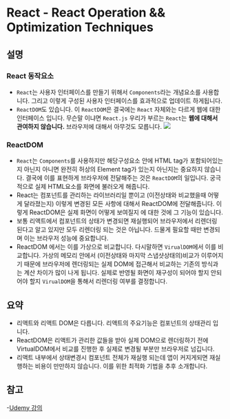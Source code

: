 # React - React Operation && Optimization Techniques

## 설명

### React 동작요소

- `React`는 사용자 인터페이스를 만들기 위해서 `Components`라는 개념요소를 사용합니다. 그리고 이렇게 구성된 사용자 인터페이스를 효과적으로 업데이트 하게됩니다.
- `ReactDOM`도 있습니다. 이 `ReactDOM`은 결국에는 `React` 자체와는 다르게 웹에 대한 인터페이스 입니다. 무슨말 이냐면 `React.js` 우리가 부르는 `React`는 **웹에 대해서 관여하지 않습니다.** 브라우저에 대해서 아무것도 모릅니다.
  ![](https://images.velog.io/images/doodream/post/c01b5661-0d42-4be7-aed2-107b05626eab/image.png)

### ReactDOM

- `React`는 `Components`를 사용하지만 해당구성요소 안에 HTML tag가 포함되어있는지 아닌지 아니면 완전히 허상의 Element tag가 있는지 아닌지는 중요하지 않습니다. 결국에 이를 표현하게 브라우저에 전달해주는 것은 `ReactDOM`의 일입니다. 궁극적으로 실제 HTML요소를 화면에 불러오게 해줍니다.
- React는 컴포넌트를 관리하는 라이브러리일 뿐이고 (이전상태와 비교했을때 어떻게 달라졌는지) 이렇게 변경된 모든 사항에 대해서 ReactDOM에 전달해줍니다. 이렇게 ReactDOM은 실제 화면이 어떻게 보여질지 에 대한 것에 그 기능이 있습니다.
- 보통 리액트에서 컴포넌트의 상태가 변경되면 재실행되어 브라우저에서 리렌더링 된다고 알고 있지만 모두 리렌더링 되는 것은 아닙니다. 드물게 필요할 때만 변경되며 이는 브라우저 성능에 중요합니다.
- ReactDOM 에서는 이를 가상으로 비교합니다. 다시말하면 `VirualDOM`에서 이를 비교합니다. 가상의 메모리 안에서 (이전상태와 마지막 스냅샷상태의)비교가 이루어지기 때문에 브라우저에 렌더링되는 실제 DOM에 접근해서 비교하는 기존의 방식과는 계산 차이가 많이 나게 됩니다. 실제로 반영될 화면이 재구성이 되어야 할지 안되어야 할지 `VirualDOM`을 통해서 리렌더링 여부를 결정합니다.

## 요약

- 리액트와 리액트 DOM은 다릅니다. 리액트의 주요기능은 컴포넌트의 상태관리 입니다.
- ReactDOM은 리액트가 관리한 값들을 받아 실제 DOM으로 렌더링하기 전에 VirtualDOM에서 비교를 진행한 후 실제로 변경될 부분만 브라우저로 넘깁니다.
- 리액트 내부에서 상태변경시 컴포넌트 전체가 재실행 되는데 앱이 커지게되면 재실행하는 비용이 만만하지 않습니다. 이를 위한 최적화 기법을 추후 소개합니다.

## 참고

-[Udemy 강의](http://https://www.udemy.com/course/react-the-complete-guide-incl-redux/learn/lecture/25599684#content)
